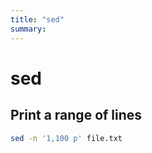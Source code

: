 ```yaml
---
title: "sed"
summary:
---
```


sed
===

Print a range of lines
---

```bash
sed -n '1,100 p' file.txt
```
